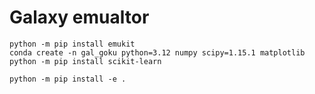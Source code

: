 # Galaxy emualtor


```
python -m pip install emukit
conda create -n gal_goku python=3.12 numpy scipy=1.15.1 matplotlib
python -m pip install scikit-learn

```

```
python -m pip install -e .
```
